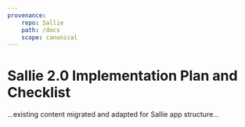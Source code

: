```yaml
---
provenance:
	repo: Sallie
	path: /docs
	scope: canonical
---
```

# Sallie 2.0 Implementation Plan and Checklist

...existing content migrated and adapted for Sallie app structure...
